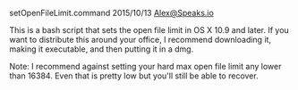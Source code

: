 setOpenFileLimit.command
2015/10/13
Alex@Speaks.io

This is a bash script that sets the open file limit in OS X 10.9
and later. If you want to distribute this around your office, I 
recommend downloading it, making it executable, and then putting
it in a dmg.

Note: I recommend against setting your hard max open file limit any
lower than 16384.  Even that is pretty low but you'll still be able
to recover.
